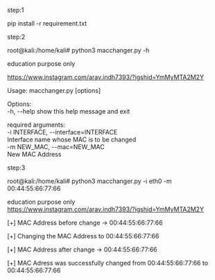 step:1

pip install -r requirement.txt

step:2

root@kali:/home/kali# python3 macchanger.py -h                                                                                                    
                                                                                                                                                                                                                                                                                                                             
                                                                                                                                                           
 education purpose only                                                                                                                                    
                                                                                                                                                           
                                                                                                                                                           
 https://www.instagram.com/arav.indh7393/?igshid=YmMyMTA2M2Y                                                                                               
                                                                                                                                                           
Usage: macchanger.py [options]                                                                                                                             
                                                                                                                                                           
Options:                                                                                                                                                   
  -h, --help            show this help message and exit                                                                                                    
                                                                                                                                                           
  required arguments:                                                                                                                                      
    -i INTERFACE, --interface=INTERFACE                                                                                                                    
                        Interface name whose MAC is to be changed                                                                                          
    -m NEW_MAC, --mac=NEW_MAC                                                                                                                              
                        New MAC Address




                        
step:3

root@kali:/home/kali# python3 macchanger.py -i eth0 -m 00:44:55:66:77:66                                                                                        
                                                                                                                                                                                                                                                                                                        
 education purpose only                                                                                                                                                                                                                                                                                                                                                                                                                                                                                         
 https://www.instagram.com/arav.indh7393/?igshid=YmMyMTA2M2Y                                                                                                              
                                                                                                                                                                      
                                                                                                                                                                         
[+] MAC Address before change -> 00:44:55:66:77:66                                                                                                                        
                                                                                                                                                                       
[+] Changing the MAC Address to 00:44:55:66:77:66                                                                                                                        
                                                                                                                                                                       
[+] MAC Address after change -> 00:44:55:66:77:66                                                                                                                        
                                                                                                                                                                      
[+] MAC Adress was successfully changed from 00:44:55:66:77:66 to 00:44:55:66:77:66      
